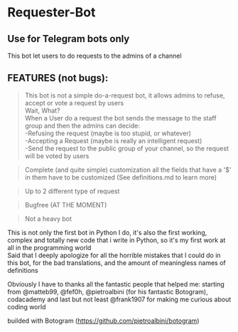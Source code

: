 # Requester-Bot
Use for Telegram bots only  
-
This bot let users to do requests to the admins of a channel  

FEATURES (not bugs): 
-  
>This bot is not a simple do-a-request bot, it allows admins to refuse, accept or vote a request by users  
Wait, What?  
When a User do a request the bot sends the message to the staff group and then the admins can decide:  
-Refusing the request (maybe is too stupid, or whatever)  
-Accepting a Request (maybe is really an intelligent request)  
-Send the request to the public group of your channel, so the request will be voted by users  

>Complete (and quite simple) customization all the fields that have a '$' in them have to be customized (See definitions.md to learn more)  

>Up to 2 different type of request  

>Bugfree (AT THE MOMENT)  

>Not a heavy bot  


This is not only the first bot in Python I do, it's also the first working, complex and totally new code that i write in Python, so it's my first work at all in the programming world  
Said that I deeply apologize for all the horrible mistakes that I could do in this bot, for the bad translations, and the amount of meaningless names of definitions  

Obviously I have to thanks all the fantastic people that helped me: starting from @matteb99, @fef0h, @pietroalbini (for his fantastic Botogram), codacademy and last but not least @frank1907 for making me curious about coding world   

builded with Botogram (https://github.com/pietroalbini/botogram)  
